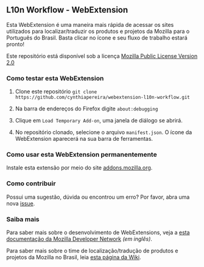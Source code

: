 ## L10n Workflow - WebExtension

Esta WebExtension é uma maneira mais rápida de acessar os sites utilizados para localizar/traduzir os produtos e projetos da Mozilla para o Português do Brasil. Basta clicar no ícone e seu fluxo de trabalho estará pronto!

Este repositório está disponível sob a licença [Mozilla Public License Version 2.0](LICENSE)

### Como testar esta WebExtension

1. Clone este repositório `git clone https://github.com/cynthiapereira/webextension-l10n-workflow.git`

1. Na barra de endereços do Firefox digite `about:debugging`

1. Clique em `Load Temporary Add-on`, uma janela de diálogo se abrirá.

1. No repositório clonado, selecione o arquivo `manifest.json`. O ícone da WebExtension aparecerá na sua barra de ferramentas.

### Como usar esta WebExtension permanentemente

Instale esta extensão por meio do site [addons.mozilla.org](https://addons.mozilla.org/pt-BR/firefox/addon/l10n-workflow/).

### Como contribuir

Possui uma sugestão, dúvida ou encontrou um erro? Por favor, abra uma nova [issue](https://github.com/cynthiapereira/webextension-l10n-workflow/issues/new).

### Saiba mais

Para saber mais sobre o desenvolvimento de WebExtensions, veja a [esta documentação da Mozilla Developer Network](https://developer.mozilla.org/en-US/Add-ons/WebExtensions) *(em inglês)*.

Para saber mais sobre o time de localização/tradução de produtos e projetos da Mozilla no Brasil, leia [esta página da Wiki](https://wiki.mozilla.org/Brasil/L10n).
